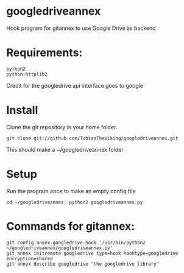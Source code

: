 googledriveannex
=========

Hook program for gitannex to use Google Drive as backend

# Requirements:

    python2
    python-httplib2

Credit for the googledrive api interface goes to google

# Install
Clone the git repository in your home folder.

    git clone git://github.com/TobiasTheViking/googledriveannex.git 

This should make a ~/googledriveannex folder

# Setup
Run the program once to make an empty config file

    cd ~/googledriveannex; python2 googledriveannex.py

# Commands for gitannex:

    git config annex.googledrive-hook '/usr/bin/python2 ~/googledriveannex/googledriveannex.py'
    git annex initremote googledrive type=hook hooktype=googledrive encryption=shared
    git annex describe googledrive "the googledrive library"

